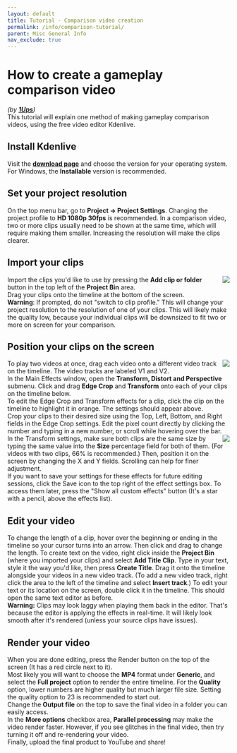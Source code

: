 ```yaml
---
layout: default
title: Tutorial - Comparison video creation
permalink: /info/comparison-tutorial/
parent: Misc General Info
nav_exclude: true
---
```

# How to create a gameplay comparison video
*(by **[1Ups](https://www.speedrun.com/user/1UpsForLife)**)*  
This tutorial will explain one method of making gameplay comparison videos, using the free video editor Kdenlive.  
## Install Kdenlive
Visit the **[download page](https://kdenlive.org/en/download/)** and choose the version for your operating system. For Windows, the **Installable** version is recommended.  
## Set your project resolution
On the top menu bar, go to **Project -> Project Settings**. Changing the project profile to **HD 1080p 30fps** is recommended. In a comparison video, two or more clips usually need to be shown at the same time, which will require making them smaller. Increasing the resolution will make the clips clearer.  
## Import your clips
<img align="right" src="https://imgur.com/LIctH9B.png"/> Import the clips you'd like to use by pressing the **Add clip or folder** button in the top left of the **Project Bin** area.  
Drag your clips onto the timeline at the bottom of the screen.  
**Warning**: If prompted, do not "switch to clip profile." This will change your project resolution to the resolution of one of your clips. This will likely make the quality low, because your individual clips will be downsized to fit two or more on screen for your comparison.  

## Position your clips on the screen  
<img align="right" src="https://imgur.com/UyZd2jJ.png"/> To play two videos at once, drag each video onto a different video track on the timeline. The video tracks are labeled V1 and V2.  
In the Main Effects window, open the **Transform, Distort and Perspective** submenu. Click and drag **Edge Crop** and **Transform** onto each of your clips on the timeline below.  
To edit the Edge Crop and Transform effects for a clip, click the clip on the timeline to highlight it in orange. The settings should appear above.  
Crop your clips to their desired size using the Top, Left, Bottom, and Right fields in the Edge Crop settings. Edit the pixel count directly by clicking the number and typing in a new number, or scroll while hovering over the bar.  
<img align="right" src="https://imgur.com/sc33ZLQ.png"/> In the Transform settings, make sure both clips are the same size by typing the same value into the **Size** percentage field for both of them. (For videos with two clips, 66% is recommended.) Then, position it on the screen by changing the X and Y fields. Scrolling can help for finer adjustment.  
If you want to save your settings for these effects for future editing sessions, click the Save icon to the top right of the effect settings box. To access them later, press the "Show all custom effects" button (It's a star with a pencil, above the effects list).  
## Edit your video
To change the length of a clip, hover over the beginning or ending in the timeline so your cursor turns into an arrow. Then click and drag to change the length.
To create text on the video, right click inside the **Project Bin** (where you imported your clips) and select **Add Title Clip**. Type in your text, style it the way you'd like, then press **Create Title**. Drag it onto the timeline alongside your videos in a new video track. (To add a new video track, right click the area to the left of the timeline and select **Insert track**.) To edit your text or its location on the screen, double click it in the timeline. This should open the same text editor as before.  
**Warning:** Clips may look laggy when playing them back in the editor. That's because the editor is applying the effects in real-time. It will likely look smooth after it's rendered (unless your source clips have issues).  
## Render your video
When you are done editing, press the Render button on the top of the screen (It has a red circle next to it).  
Most likely you will want to choose the **MP4** format under **Generic**, and select the **Full project** option to render the entire timeline. For the **Quality** option, lower numbers are higher quality but much larger file size. Setting the quality option to 23 is recommended to start out.   
Change the **Output file** on the top to save the final video in a folder you can easily access.  
In the **More options** checkbox area, **Parallel processing** may make the video render faster. However, if you see glitches in the final video, then try turning it off and re-rendering your video.  
Finally, upload the final product to YouTube and share!
